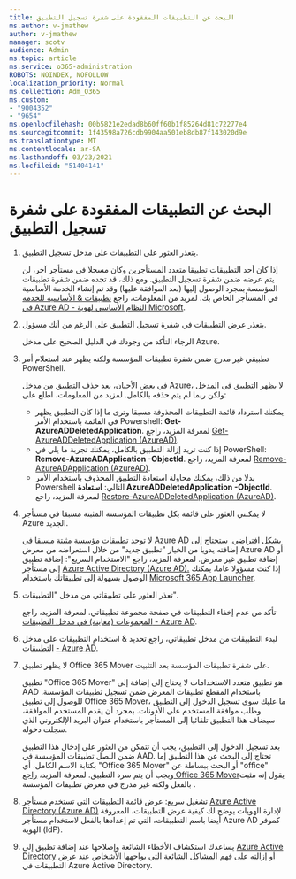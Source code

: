 ```yaml
---
title: البحث عن التطبيقات المفقودة على شفرة تسجيل التطبيق
ms.author: v-jmathew
author: v-jmathew
manager: scotv
audience: Admin
ms.topic: article
ms.service: o365-administration
ROBOTS: NOINDEX, NOFOLLOW
localization_priority: Normal
ms.collection: Adm_O365
ms.custom:
- "9004352"
- "9654"
ms.openlocfilehash: 00b5821e2edad8b60ff60b1f85264d81c72277e4
ms.sourcegitcommit: 1f43598a726cdb9904aa501eb8db87f143020d9e
ms.translationtype: MT
ms.contentlocale: ar-SA
ms.lasthandoff: 03/23/2021
ms.locfileid: "51404141"
---
```

# <a name="find-missing-applications-on-app-registration-blade"></a>البحث عن التطبيقات المفقودة على شفرة تسجيل التطبيق

1. يتعذر العثور على التطبيقات على مدخل تسجيل التطبيق.

    إذا كان أحد التطبيقات تطبيقا متعدد المستأجرين وكان مسجلا في مستأجر آخر، لن يتم عرضه ضمن شفرة تسجيل التطبيق. ومع ذلك، قد تجده ضمن شفرة تطبيقات المؤسسة بمجرد الوصول إليها (بعد الموافقة عليها) وقد تم إنشاء الخدمة الأساسية في المستأجر الخاص بك. لمزيد من المعلومات، راجع [تطبيقات & الأساسية للخدمة في Azure AD - النظام الأساسي لهوية Microsoft](https://docs.microsoft.com/azure/active-directory/develop/app-objects-and-service-principals).
2. يتعذر عرض التطبيقات في شفرة تسجيل التطبيق على الرغم من أنك مسؤول.

    الرجاء التأكد من وجودك في الدليل الصحيح على مدخل Azure.
3. تطبيقي غير مدرج ضمن شفرة تطبيقات المؤسسة ولكنه يظهر عند استعلام أمر PowerShell.

    في بعض الأحيان، بعد حذف التطبيق من مدخل Azure، لا يظهر التطبيق في المدخل ولكن ربما لم يتم حذفه بالكامل. لمزيد من المعلومات، اطلع على:
    - يمكنك استرداد قائمة التطبيقات المحذوفة مسبقا وترى ما إذا كان التطبيق يظهر في القائمة باستخدام الأمر Powershell: **Get-AzureADDeletedApplication**. لمعرفة المزيد، راجع [Get-AzureADDeletedApplication (AzureAD)](https://docs.microsoft.com/powershell/module/azuread/get-azureaddeletedapplication).
    - إذا كنت تريد إزالة التطبيق بالكامل، يمكنك تجربة ما يلي في PowerShell: **Remove-AzureADApplication -ObjectId**. لمعرفة المزيد، راجع [Remove-AzureADApplication (AzureAD)](https://docs.microsoft.com/powershell/module/azuread/remove-azureadapplication).
    - بدلا من ذلك، يمكنك محاولة استعادة التطبيق المحذوف باستخدام الأمر Powershell التالي: **استعادة AzureADDeletedApplication -ObjectId**. لمعرفة المزيد، راجع [Restore-AzureADDeletedApplication (AzureAD)](https://docs.microsoft.com/powershell/module/azuread/restore-azureaddeletedapplication).
4. لا يمكنني العثور على قائمة بكل تطبيقات المؤسسة المثبتة مسبقا في مستأجر Azure الجديد.

    لا توجد تطبيقات مؤسسة مثبتة مسبقا في Azure AD بشكل افتراضي. ستحتاج إلى إضافته يدويا من الخيار "تطبيق جديد" من خلال استعراضه من معرض Azure AD أو إضافة تطبيق غير معرض. لمعرفة المزيد، راجع "الاستخدام السريع": إضافة تطبيق إلى مستأجر [Azure Active Directory (Azure AD).](https://docs.microsoft.com/azure/active-directory/manage-apps/add-application-portal)
    إذا كنت مسؤولا عاما، يمكنك الوصول بسهولة إلى تطبيقاتك باستخدام [Microsoft 365 App Launcher](https://docs.microsoft.com/microsoft-365/admin/manage/customize-the-app-launcher).
5. تعذر العثور على تطبيقاتي من مدخل "التطبيقات".

    تأكد من عدم إخفاء التطبيقات في صفحة مجموعة تطبيقاتي. لمعرفة المزيد، راجع [المجموعات (معاينة) في مدخل التطبيقات - Azure AD](https://docs.microsoft.com/azure/active-directory/user-help/my-apps-portal-user-collections).
6. لبدء التطبيقات من مدخل تطبيقاتي، راجع تحديد & استخدام التطبيقات على مدخل التطبيقات [- Azure AD](https://docs.microsoft.com/azure/active-directory/user-help/my-apps-portal-end-user-access).
7. لا يظهر تطبيق Office 365 Mover على شفرة تطبيقات المؤسسة بعد التثبيت.

    تطبيق "Office 365 Mover" هو تطبيق متعدد الاستخدامات لا يحتاج إلى إضافة إلى AAD باستخدام المقطع تطبيقات المعرض ضمن تسجيل تطبيقات المؤسسة. للوصول إلى تطبيق Office 365 Mover، ما عليك سوى تسجيل الدخول إلى التطبيق وطلب موافقة المستخدم على الأذونات. بمجرد أن يقدم المستخدم الموافقة، سيضاف هذا التطبيق تلقائيا إلى المستأجر باستخدام عنوان البريد الإلكتروني الذي سجلت دخوله.

    بعد تسجيل الدخول إلى التطبيق، يجب أن تتمكن من العثور على إدخال هذا التطبيق ضمن النصل تطبيقات المؤسسة في AAD. تحتاج إلى البحث عن هذا التطبيق إما بكتابة الاسم الكامل، أي "Office 365 Mover" أو البحث ببساطة عن "office" ويجب أن يتم سرد التطبيق. لمعرفة المزيد، [راجع Office 365 Mover](https://docs.microsoft.com/answers/questions/30186/office-365-mover-says-its-already-installed-but-it.html)يقول إنه مثبت بالفعل ولكنه غير مدرج في معرض تطبيقات المؤسسة .
8. تشغيل سريع: عرض قائمة التطبيقات التي تستخدم مستأجر [Azure Active Directory (Azure AD)](https://docs.microsoft.com/azure/active-directory/manage-apps/view-applications-portal) لإدارة الهويات يوضح لك كيفية عرض التطبيقات، المعروفة أيضا باسم التطبيقات، التي تم إعدادها بالفعل لاستخدام مستأجر Azure AD كموفر الهوية (IdP).
9. يساعدك استكشاف الأخطاء الشائعة وإصلاحها عند إضافة تطبيق إلى [Azure Active Directory](https://docs.microsoft.com/azure/active-directory/manage-apps/troubleshoot-adding-apps) أو إزالته على فهم المشاكل الشائعة التي يواجهها الأشخاص عند عرض التطبيقات في Azure Active Directory.
